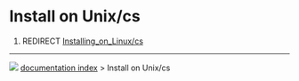 # Install on Unix/cs
1.  REDIRECT [Installing_on_Linux/cs](Installing_on_Linux/cs.md)



---
![](images/Button_right.svg) [documentation index](../README.md) > Install on Unix/cs
